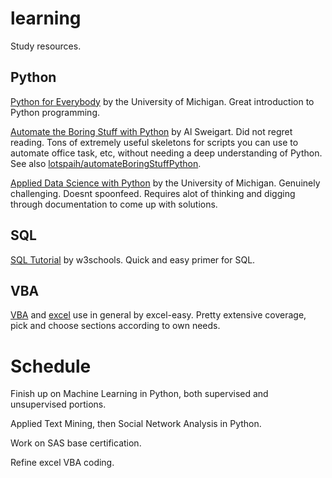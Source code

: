 # learning
Study resources.

## Python 

[Python for Everybody](https://www.py4e.com/) by the University of Michigan. Great introduction to Python programming.

[Automate the Boring Stuff with Python](https://automatetheboringstuff.com/) by Al Sweigart. Did not regret reading. Tons of extremely useful skeletons for scripts you can use to automate office task, etc, without needing a deep understanding of Python. See also [lotspaih/automateBoringStuffPython](https://github.com/lotspaih/automateBoringstuffPython).

[Applied Data Science with Python](https://www.coursera.org/specializations/data-science-python) by the University of Michigan. Genuinely challenging. Doesnt spoonfeed. Requires alot of thinking and digging through documentation to come up with solutions. 

## SQL

[SQL Tutorial](https://www.w3schools.com/sql/default.asp) by w3schools. Quick and easy primer for SQL.

## VBA

[VBA](http://www.excel-easy.com/vba.html) and [excel](http://www.excel-easy.com/) use in general by excel-easy. Pretty extensive coverage, pick and choose sections according to own needs.

# Schedule 

Finish up on Machine Learning in Python, both supervised and unsupervised portions.

Applied Text Mining, then Social Network Analysis in Python.

Work on SAS base certification.

Refine excel VBA coding.
